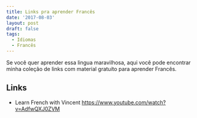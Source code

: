 ```yaml
---
title: Links pra aprender Francês
date: '2017-08-03'
layout: post
draft: false
tags:
  - Idiomas
  - Francês
---
```


Se você quer aprender essa lingua maravilhosa, aqui você pode encontrar minha coleção de links 
com material gratuíto para aprender Francês.

## Links

 - Learn French with Vincent
    https://www.youtube.com/watch?v=AdfwQXJ0ZVM
